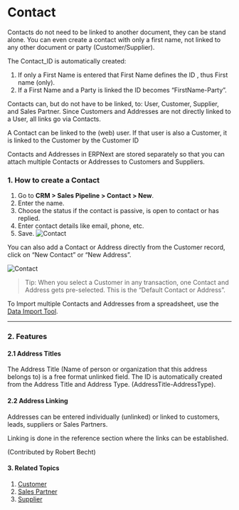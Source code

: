<!-- add-breadcrumbs -->
# Contact

Contacts do not need to be linked to another document, they can be stand alone. You can even create a contact with only a first name, not linked to any other document or party (Customer/Supplier).

The Contact_ID is automatically created:

1. If only a First Name is entered that First Name defines the ID , thus First name (only).
2. If a First Name and a Party is linked the ID becomes “FirstName-Party”.
 
Contacts can, but do not have to be linked, to:  User, Customer, Supplier, and Sales Partner. Since Customers and Addresses are not directly linked to a User, all links go via Contacts.

A Contact can be linked to the (web) user. If that user is also a Customer, it is linked to the Customer by the Customer ID

Contacts and Addresses in ERPNext are stored separately so that you can
attach multiple Contacts or Addresses to Customers and Suppliers.

### 1. How to create a Contact

1. Go to **CRM > Sales Pipeline > Contact > New**.
1. Enter the name.
2. Choose the status if the contact is passive, is open to contact or has replied.
3. Enter contact details like email, phone, etc.
4. Save.
    <img class="screenshot" alt="Contact" src="{{docs_base_url}}/assets/img/crm/contact.png">

You can also add a Contact or Address directly from the Customer record, click on “New Contact” or “New Address”.

<img class="screenshot" alt="Contact" src="{{docs_base_url}}/assets/img/crm/contact-from-cust.png">

> Tip: When you select a Customer in any transaction, one Contact and Address
gets pre-selected. This is the “Default Contact or Address”.

To Import multiple Contacts and Addresses from a spreadsheet, use the [Data Import Tool](/docs/user/manual/en/setting-up/data/data-import).

---
### 2. Features
#### 2.1 Address Titles

The Address Title (Name of person or organization that this address belongs to) is a free format unlinked field. The ID is automatically created from the Address Title and Address Type. (AddressTitle-AddressType).

#### 2.2 Address Linking

Addresses can be entered individually (unlinked)  or linked to customers, leads, suppliers or Sales Partners. 

Linking is done in the reference section where the links can be established.

(Contributed by Robert Becht)

#### 3. Related Topics
1. [Customer](/docs/user/manual/en/CRM/customer)
1. [Sales Partner](/docs/user/manual/en/selling)
1. [Supplier](/docs/user/manual/en/buying)